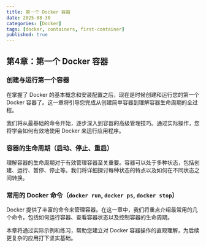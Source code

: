```yaml
---
title: 第一个 Docker 容器
date: 2025-08-30
categories: [Docker]
tags: [docker, containers, first-container]
published: true
---
```


## 第4章：第一个 Docker 容器

### 创建与运行第一个容器

在掌握了 Docker 的基本概念和安装配置之后，现在是时候创建和运行您的第一个 Docker 容器了。这一章将引导您完成从创建简单容器到理解容器生命周期的全过程。

我们将从最基础的命令开始，逐步深入到容器的高级管理技巧。通过实际操作，您将学会如何有效地使用 Docker 来运行应用程序。

### 容器的生命周期（启动、停止、重启）

理解容器的生命周期对于有效管理容器至关重要。容器可以处于多种状态，包括创建、运行、暂停、停止等。我们将详细探讨每种状态的特点以及如何在不同状态之间转换。

### 常用的 Docker 命令（`docker run`, `docker ps`, `docker stop`）

Docker 提供了丰富的命令来管理容器。在这一章中，我们将重点介绍最常用的几个命令，包括如何运行容器、查看容器状态以及控制容器的生命周期。

本章将通过实际示例和练习，帮助您建立对 Docker 容器操作的直观理解，为后续更复杂的应用打下坚实基础。